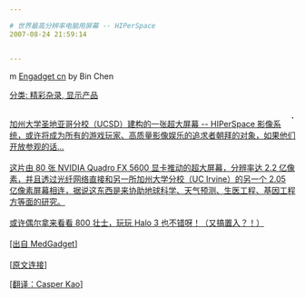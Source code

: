 ```yaml
---

# 世界最高分辨率电脑用屏幕 -- HIPerSpace
2007-08-24 21:59:14


---
```



<span class="entry-source-title-parent">m <a target=_blank href="http://www.google.com/reader/view/feed/http%3A%2F%2Fcn.engadget.com%2Frss.xml" class="entry-source-title" target="_blank">Engadget cn</a></span> by Bin Chen<div class="entry-body"><div id=""><ins class="item-body"><div><p>分类: <a target=_blank target="_blank" href="http://cn.engadget.com/category/misc-gadgets/" rel="tag">精彩杂录</a>, <a target=_blank target="_blank" href="http://cn.engadget.com/category/displays/" rel="tag">显示产品</a></p>
<p><a target=_blank target="_blank" href="http://www.ucnewswire.org/news_viewer.cfm?story_PK=7199&amp;"><img alt="" src="http://www.engadget.com/media/2007/08/8-22-07-hiperspace.jpg" align="right" border="1" hspace="4" vspace="16"></a><br />
加州大学圣地亚哥分校（UCSD）建构的一张超大屏幕 -- HIPerSpace 影像系统，或许将成为所有的游戏玩家、高质量影像娱乐的追求者朝拜的对象，如果他们开放参观的话...<br />
<br />
这片由 80 张 <a target=_blank target="_blank" href="http://cn.engadget.com/search/?q=NVIDIA">NVIDIA</a> <a target=_blank target="_blank" href="http://cn.engadget.com/search/?q=Quadro%20FX">Quadro FX</a> 5600 显卡推动的超大屏幕，分辨率达 2.2 亿像素，并且透过光纤网络直接和另一所加州大学分校（UC Irvine）的另一个 <a target=_blank target="_blank" href="http://www.engadget.com/2005/10/25/uc-irvines-monster-hiperwall-monitor/">2.05 亿像素屏幕</a>相连，据说这东西是来协助地球科学、天气预测、生医工程、基因工程方等面的研究。<br />
<br />
或许偶尔拿来看看 800 壮士，玩玩 <a target=_blank target="_blank" href="http://cn.engadget.com/search/?q=Halo%203">Halo 3</a> 也不错呀！（又搞置入？！）<br />
<br />
[出自 <a target=_blank target="_blank" href="http://www.medgadget.com/archives/2007/08/220_million_pixels_on_new_system_at_ucsd.html">MedGadget</a>]<br />
<br />
[<a target=_blank target="_blank" href="http://www.engadget.com/2007/08/23/hiperspace-visualization-system-takes-the-crown-with-220-million/">原文连接</a>]</p>
<p>[翻译：Casper Kao]</p>
</div></ins></div></div>